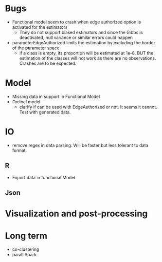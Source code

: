 # Bugs

- Functional model seem to crash when edge authorized option is activated for the estimators
    - They do not support biased estimators and since the Gibbs is deactivated, null variance or similar errors could happen
- parameterEdgeAuthorized limits the estimation by excluding the border of the parameter space
	- if a class is empty, its proportion will be estimated at 1e-8. BUT the estimation of the classes will not work as there are no observations. Crashes are to be expected.

# Model

- Missing data in support in Functional Model
- Ordinal model
    - clarify if can be used with EdgeAuthorized or not. It seems it cannot. Test with generated data.

# IO

- remove regex in data parsing. Will be faster but less tolerant to data format.

## R

- Export data in functional Model

## Json

# Visualization and post-processing

# Long term

- co-clustering
- parall Spark
